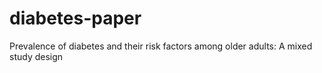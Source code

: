 # diabetes-paper
Prevalence of diabetes and their risk factors among older adults: A mixed study design
